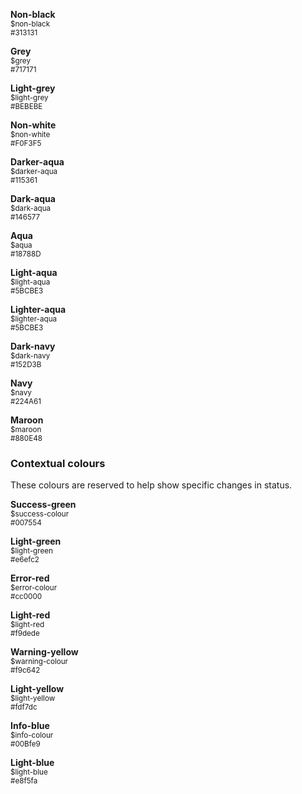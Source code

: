 <div class="guide-colour-examples">
  <div class="guide-colour">
    <div class="swatch bg-non-black"></div>
    <p class="text"><strong>Non-black</strong><br/>
      <small>$non-black<br/>#313131</small></p>
  </div>

  <div class="guide-colour">
    <div class="swatch bg-grey"></div>
    <p class="text"><strong>Grey</strong><br/>
      <small>$grey<br/> #717171</small></p>
  </div>

  <div class="guide-colour">
    <div class="swatch bg-light-grey"></div>
    <p class="text"><strong>Light-grey</strong><br/>
      <small>$light-grey<br/> #BEBEBE</small></p>
  </div>

  <div class="guide-colour">
    <div class="swatch bg-non-white"></div>
    <p class="text"><strong>Non-white</strong><br/>
      <small>$non-white<br/> #F0F3F5</small></p>
  </div>

  <div class="guide-colour">
    <div class="swatch bg-darker-aqua"></div>
    <p class="text"><strong>Darker-aqua</strong><br/>
      <small>$darker-aqua<br/> #115361</small></p>
  </div>

  <div class="guide-colour">
    <div class="swatch bg-dark-aqua"></div>
    <p class="text"><strong>Dark-aqua</strong><br/>
      <small>$dark-aqua<br/> #146577</small></p>
  </div>

  <div class="guide-colour">
    <div class="swatch bg-aqua"></div>
    <p class="text"><strong>Aqua</strong><br/>
      <small>$aqua<br/> #18788D</small></p>
  </div>

  <div class="guide-colour">
    <div class="swatch bg-light-aqua"></div>
    <p class="text"><strong>Light-aqua</strong><br/>
      <small>$light-aqua<br/> #5BCBE3</small></p>
  </div>

  <div class="guide-colour">
    <div class="swatch bg-lighter-aqua"></div>
    <p class="text"><strong>Lighter-aqua</strong><br/>
      <small>$lighter-aqua<br/> #5BCBE3</small></p>
  </div>

  <div class="guide-colour">
    <div class="swatch bg-dark-navy"></div>
    <p class="text"><strong>Dark-navy</strong><br/>
      <small>$dark-navy<br/> #152D3B</small></p>
  </div>

  <div class="guide-colour">
    <div class="swatch bg-navy"></div>
    <p class="text"><strong>Navy</strong><br/>
      <small>$navy<br/> #224A61</small></p>
  </div>

  <div class="guide-colour">
    <div class="swatch bg-maroon"></div>
    <p class="text"><strong>Maroon</strong><br/>
      <small>$maroon<br/> #880E48</small></p>
  </div>
</div>

### Contextual colours

These colours are reserved to help show specific changes in status.

<div class="guide-colour-examples">
  <div class="guide-colour">
    <div class="swatch bg-success-green"></div>
    <p class="text"><strong>Success-green</strong><br/>
      <small>$success-colour<br/> #007554</small></p>
  </div>

  <div class="guide-colour">
    <div class="swatch bg-light-green"></div>
    <p class="text"><strong>Light-green</strong><br/>
      <small>$light-green<br/> #e6efc2</small></p>
  </div>

  <div class="guide-colour">
    <div class="swatch bg-error-red"></div>
    <p class="text"><strong>Error-red</strong><br/>
      <small>$error-colour<br/> #cc0000</small></p>
  </div>

  <div class="guide-colour">
    <div class="swatch bg-light-red"></div>
    <p class="text"><strong>Light-red</strong><br/>
      <small>$light-red<br/> #f9dede</small></p>
  </div>

  <div class="guide-colour">
    <div class="swatch bg-warning-yellow"></div>
    <p class="text"><strong>Warning-yellow</strong><br/>
      <small>$warning-colour<br/> #f9c642</small></p>
  </div>

  <div class="guide-colour">
    <div class="swatch bg-light-yellow"></div>
    <p class="text"><strong>Light-yellow</strong><br/>
      <small>$light-yellow<br/> #fdf7dc</small></p>
  </div>

  <div class="guide-colour">
    <div class="swatch bg-info-blue"></div>
    <p class="text"><strong>Info-blue</strong><br/>
      <small>$info-colour<br/> #00Bfe9</small></p>
  </div>

  <div class="guide-colour">
    <div class="swatch bg-light-blue"></div>
    <p class="text"><strong>Light-blue</strong><br/>
      <small>$light-blue<br/> #e8f5fa</small></p>
  </div>
</div>

